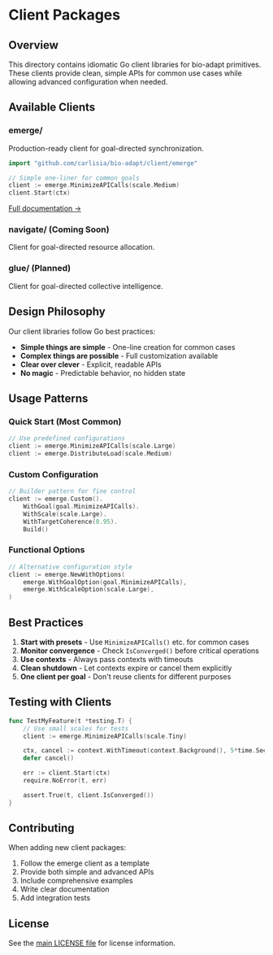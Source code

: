 # Client Packages

## Overview

This directory contains idiomatic Go client libraries for bio-adapt primitives. These clients provide clean, simple APIs for common use cases while allowing advanced configuration when needed.

## Available Clients

### emerge/

Production-ready client for goal-directed synchronization.

```go
import "github.com/carlisia/bio-adapt/client/emerge"

// Simple one-liner for common goals
client := emerge.MinimizeAPICalls(scale.Medium)
client.Start(ctx)
```

[Full documentation →](emerge.md)

### navigate/ (Coming Soon)

Client for goal-directed resource allocation.

### glue/ (Planned)

Client for goal-directed collective intelligence.

## Design Philosophy

Our client libraries follow Go best practices:

- **Simple things are simple** - One-line creation for common cases
- **Complex things are possible** - Full customization available
- **Clear over clever** - Explicit, readable APIs
- **No magic** - Predictable behavior, no hidden state

## Usage Patterns

### Quick Start (Most Common)

```go
// Use predefined configurations
client := emerge.MinimizeAPICalls(scale.Large)
client := emerge.DistributeLoad(scale.Medium)
```

### Custom Configuration

```go
// Builder pattern for fine control
client := emerge.Custom().
    WithGoal(goal.MinimizeAPICalls).
    WithScale(scale.Large).
    WithTargetCoherence(0.95).
    Build()
```

### Functional Options

```go
// Alternative configuration style
client := emerge.NewWithOptions(
    emerge.WithGoalOption(goal.MinimizeAPICalls),
    emerge.WithScaleOption(scale.Large),
)
```

## Best Practices

1. **Start with presets** - Use `MinimizeAPICalls()` etc. for common cases
2. **Monitor convergence** - Check `IsConverged()` before critical operations
3. **Use contexts** - Always pass contexts with timeouts
4. **Clean shutdown** - Let contexts expire or cancel them explicitly
5. **One client per goal** - Don't reuse clients for different purposes

## Testing with Clients

```go
func TestMyFeature(t *testing.T) {
    // Use small scales for tests
    client := emerge.MinimizeAPICalls(scale.Tiny)

    ctx, cancel := context.WithTimeout(context.Background(), 5*time.Second)
    defer cancel()

    err := client.Start(ctx)
    require.NoError(t, err)

    assert.True(t, client.IsConverged())
}
```

## Contributing

When adding new client packages:

1. Follow the emerge client as a template
2. Provide both simple and advanced APIs
3. Include comprehensive examples
4. Write clear documentation
5. Add integration tests

## License

See the [main LICENSE file](../../LICENSE) for license information.
